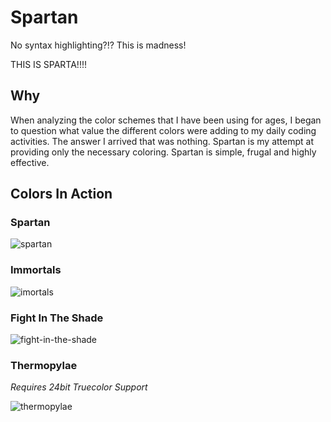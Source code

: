 # Spartan

No syntax highlighting?!? This is madness!

THIS IS SPARTA!!!!

## Why

When analyzing the color schemes that I have been using for ages, I began to
question what value the different colors were adding to my daily coding
activities. The answer I arrived that was nothing. Spartan is my attempt at
providing only the necessary coloring. Spartan is simple, frugal and highly
effective.

## Colors In Action

### Spartan

![spartan](https://cloud.githubusercontent.com/assets/4416952/16434641/9c28006a-3d56-11e6-92c7-a06042e99f78.gif)

### Immortals

![imortals](https://cloud.githubusercontent.com/assets/4416952/16434688/de476d14-3d56-11e6-9f79-15d80e3c4bfc.gif)

### Fight In The Shade

![fight-in-the-shade](https://cloud.githubusercontent.com/assets/4416952/16434704/021a6930-3d57-11e6-86e1-29e6b8508413.gif)

### Thermopylae

*Requires 24bit Truecolor Support*

![thermopylae](https://cloud.githubusercontent.com/assets/4416952/18616346/be0342bc-7d7f-11e6-99c1-c18fbb765863.gif)
